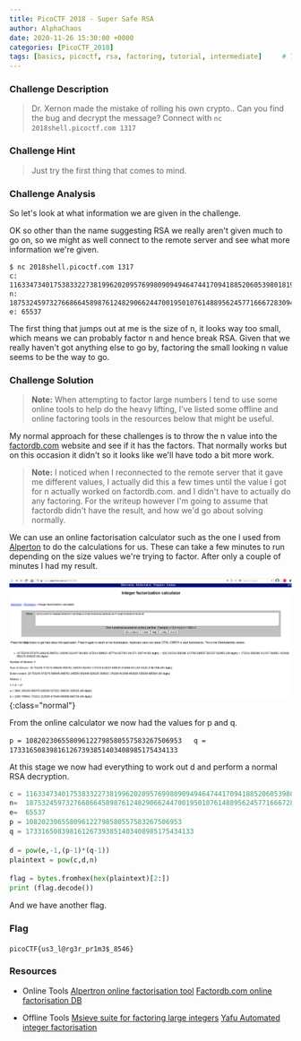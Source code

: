 ```yaml
---
title: PicoCTF 2018 - Super Safe RSA
author: AlphaChaos
date: 2020-11-26 15:30:00 +0000
categories: [PicoCTF_2018]
tags: [basics, picoctf, rsa, factoring, tutorial, intermediate]     # TAG names should always be lowercase
---
```


### Challenge Description

> Dr. Xernon made the mistake of rolling his own crypto.. Can you find the bug and decrypt the message? Connect with `nc 2018shell.picoctf.com 1317`

### Challenge Hint

> Just try the first thing that comes to mind.

### Challenge Analysis

So let's look at what information we are given in the challenge.  

OK so other than the name suggesting RSA we really aren't given much to go on, so we might as well connect to the remote server and see what more information we're given.

```terminal
$ nc 2018shell.picoctf.com 1317
c: 11633473401753833227381996202095769980909494647441709418852060539801819900238763
n: 18753245973276686645898761248290662447001950107614889562457716667283094371026749
e: 65537
```

The first thing that jumps out at me is the size of n, it looks way too small, which means we can probably factor n and hence break RSA. Given that we really haven't got anything else to go by, factoring the small looking n value seems to be the way to go.

### Challenge Solution

> **Note:** When attempting to factor large numbers I tend to use some online tools to help do the heavy lifting, I've listed some offline and online factoring tools in the resources below that might be useful.

My normal approach for these challenges is to throw the n value into the [factordb.com](http://factordb.com) website and see if it has the factors. That normally works but on this occasion it didn't so it looks like we'll have todo a bit more work.

>**Note:** I noticed when I reconnected to the remote server that it gave me different values, I actually did this a few times until the value I got for n actually worked on factordb.com. and I didn't have to actually do any factoring. For the writeup however I'm going to assume that factordb didn't have the result, and how we'd go about solving normally.

We can use an online factorisation calculator such as the one I used from [Alperton](https://www.alpertron.com.ar/ECM.HTM) to do the calculations for us. These can take a few minutes to run depending on the size values we're trying to factor. After only a couple of minutes I had my result.

![alpertron.com](../../assets/challs/picoctf2018/super_safe_rsa_1.png){:class="normal"}

From the online calculator we now had the values for p and q.

`p = 108202306558096122798580557583267506953  
q = 173316508398161267393851403408985175434133`

At this stage we now had everything to work out d and perform a normal RSA decryption.

```python
c = 11633473401753833227381996202095769980909494647441709418852060539801819900238763
n=  18753245973276686645898761248290662447001950107614889562457716667283094371026749
e=  65537
p = 108202306558096122798580557583267506953
q = 173316508398161267393851403408985175434133

d = pow(e,-1,(p-1)*(q-1))
plaintext = pow(c,d,n)

flag = bytes.fromhex(hex(plaintext)[2:])
print (flag.decode())
```

And we have another flag.

### Flag

`picoCTF{us3_l@rg3r_pr1m3$_8546}`

### Resources

- Online Tools
[Alpertron online factorisation tool](https://www.alpertron.com.ar/ECM.HTM)
[Factordb.com online factorisation DB](http://factordb.com)

- Offline Tools
[Msieve suite for factoring large integers](https://sourceforge.net/projects/msieve/)
[Yafu Automated integer factorisation](https://sourceforge.net/p/yafu/wiki/Home/)
